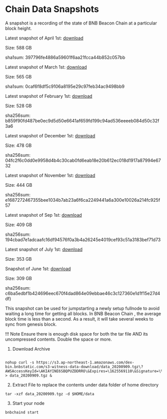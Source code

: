 # Chain Data Snapshots

A snapshot is a recording of the state of BNB Beacon Chain  at a particular block height.

Latest snapshot of April 1st: [download](https://s3.ap-northeast-1.amazonaws.com/dex-bin.bnbstatic.com/s3-witness-data-download/data_20210401.tgz?AWSAccessKeyId=AKIAYINE6SBQPUZDDRRO&Expires=1643611407&Signature=DNHRq9emOD%2FwBLmBSCU9aHt3ENI%3D)

Size: 588 GB

sha1sum: 397796fe4886a59601f6aa21fcca44b852c057bb

Latest snapshot of March 1st: [download](https://s3.ap-northeast-1.amazonaws.com/dex-bin.bnbstatic.com/s3-witness-data-download/data_20210311.tgz?AWSAccessKeyId=AKIAYINE6SBQPUZDDRRO&Expires=1641887091&Signature=djEqBjOX08KjyTexn3BDnELWxeQ%3D)

Size: 565 GB

sha1sum: 0caf6f8df5c9106a8195e29c97feb34ac9498bb9

Latest snapshot of February 1st: [download](https://s3.ap-northeast-1.amazonaws.com/dex-bin.bnbstatic.com/s3-witness-data-download/data_20210204.tgz?AWSAccessKeyId=AKIAYINE6SBQPUZDDRRO&Expires=1639896473&Signature=2ec7eJtgNH%2BlzidAz3hQi4Z6mP8%3D)

Size: 528 GB

sha256sum: b859f90fd487be0ec9d5d50e6641af659fd199c94ad536eeeeb084d50c32f3a6

Latest snapshot of December 1st: [download](https://s3.ap-northeast-1.amazonaws.com/dex-bin.bnbstatic.com/s3-witness-data-download/data_20201214.tgz?AWSAccessKeyId=AKIAYINE6SBQPUZDDRRO&Expires=1634008451&Signature=KDW0zfRhaku57b2EL1ojJw%2B6amQ%3D)

Size: 478 GB

sha256sum: 04fc2f6c0dd0e9958d4b4c30cab0fd6eab18e20b612ec018d1917a87994e6732

Latest snapshot of November 1st: [download](https://s3.ap-northeast-1.amazonaws.com/dex-bin.bnbstatic.com/s3-witness-data-download/data_20201102.tgz?AWSAccessKeyId=AKIAYINE6SBQPUZDDRRO&Expires=1630378354&Signature=j%2BEK4kNBGEzv8PrrG6GeJ3kkKUY%3D)

Size: 444 GB

sha256sum: e1687272467355bee1034b7ab23a6f6ca2249441a6a300e10026a214fc925f57

Latest snapshot of Sep 1st: [download](https://s3.ap-northeast-1.amazonaws.com/dex-bin.bnbstatic.com/s3-witness-data-download/data_20200909.tgz?AWSAccessKeyId=AKIAYINE6SBQPUZDDRRO&Expires=1625569110&Signature=%2BotMZCFW7bRSaK4DdRW6Qe3a4bw%3D)

Size: 409 GB

sha256sum: 194cbad7e1adcaafc16df94576f0a3b4a26245e4019cef93c51a3183bef71d73

Latest snapshot of July 1st: [download](https://s3.ap-northeast-1.amazonaws.com/dex-bin.bnbstatic.com/s3-witness-data-download/data_20200717.tgz?AWSAccessKeyId=AKIAYINE6SBQPUZDDRRO&Expires=1621148533&Signature=BQCDLF9UwALesZwGiW6mCfK5Kiw%3D)

Size: 353 GB

Snapshot of June 1st: [download](https://s3.ap-northeast-1.amazonaws.com/dex-bin.bnbstatic.com/s3-witness-data-download/data_back_20200601.zip?AWSAccessKeyId=AKIAYINE6SBQLLLS7OXI&Signature=BQlfX3ATfs%2Fj55qwi5q75feqga4%3D&Expires=1617016400)

Size: 309 GB

sha256sum: c6ba5edbf1b424696eec670f4dad864e09ebbae46c3c127360e1d1f15e27d4df)

This snapshot can be used for jumpstarting a newly setup fullnode to avoid waiting a long time for getting all blocks. In BNB Beacon Chain , the average block time is less than a second. As a result, it will take several weeks to sync from genesis block.


!!! Note
	Ensure there is enough disk space for both the tar file AND its uncompressed contents. Double the space or more.


1. Download Archive
```

nohup curl -s https://s3.ap-northeast-1.amazonaws.com/dex-bin.bnbstatic.com/s3-witness-data-download/data_20200909.tgz\?AWSAccessKeyId=\AKIAYINE6SBQPUZDDRRO\&Expires=\1625569110\&Signature=\%2BotMZCFW7bRSaK4DdRW6Qe3a4bw%3D > data_20200909.tgz &

```

2. Extract File to replace the contents under data folder of home directory
```
tar -xzf data_20200909.tgz -d $HOME/data
```

3. Start your node
```
bnbchaind start
```

